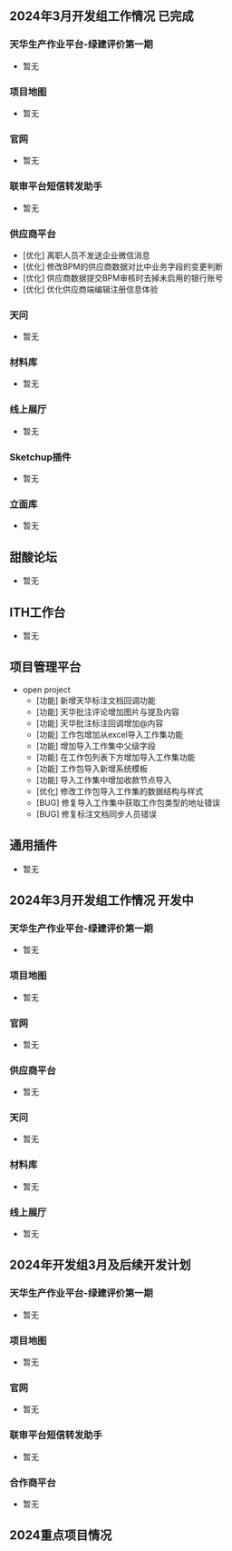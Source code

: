 ## 2024年3月开发组工作情况 已完成

### 天华生产作业平台-绿建评价第一期

- 暂无

### 项目地图

- 暂无

### 官网

- 暂无

### 联审平台短信转发助手

- 暂无

### 供应商平台

- [优化] 离职人员不发送企业微信消息
- [优化] 修改BPM的供应商数据对比中业务字段的变更判断
- [优化] 供应商数据提交BPM审核时去掉未启用的银行账号
- [优化] 优化供应商端编辑注册信息体验

### 天问

- 暂无

### 材料库

- 暂无

### 线上展厅

- 暂无

### Sketchup插件

- 暂无

### 立面库

- 暂无

## 甜酸论坛

- 暂无

## ITH工作台

- 暂无

## 项目管理平台

- open project
  - [功能] 新增天华标注文档回调功能
  - [功能] 天华批注评论增加图片与提及内容
  - [功能] 天华批注标注回调增加@内容
  - [功能] 工作包增加从excel导入工作集功能
  - [功能] 增加导入工作集中父级字段
  - [功能] 在工作包列表下方增加导入工作集功能
  - [功能] 工作包导入新增系统模板
  - [功能] 导入工作集中增加收款节点导入
  - [优化] 修改工作包导入工作集的数据结构与样式
  - [BUG] 修复导入工作集中获取工作包类型的地址错误
  - [BUG] 修复标注文档同步人员错误

## 通用插件

- 暂无

## 2024年3月开发组工作情况 开发中

### 天华生产作业平台-绿建评价第一期

- 暂无

### 项目地图

- 暂无

### 官网

- 暂无

### 供应商平台

- 暂无

### 天问

- 暂无

### 材料库

- 暂无

### 线上展厅

- 暂无

## 2024年开发组3月及后续开发计划

### 天华生产作业平台-绿建评价第一期

- 暂无

### 项目地图

- 暂无

### 官网

- 暂无

### 联审平台短信转发助手

- 暂无

### 合作商平台

- 暂无

## 2024重点项目情况
